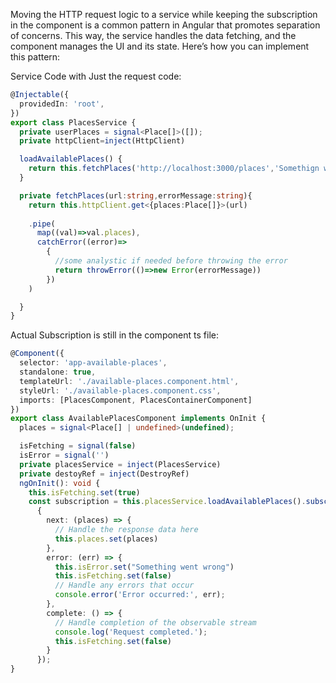 Moving the HTTP request logic to a service while keeping the subscription in the component is a common pattern in Angular that promotes separation of concerns. This way, the service handles the data fetching, and the component manages the UI and its state. Here’s how you can implement this pattern:

Service Code with Just the request code:
```typescript
@Injectable({
  providedIn: 'root',
})
export class PlacesService {
  private userPlaces = signal<Place[]>([]);
  private httpClient=inject(HttpClient)

  loadAvailablePlaces() {
    return this.fetchPlaces('http://localhost:3000/places','Somethign went wrong fetching avaibale places')
  }

  private fetchPlaces(url:string,errorMessage:string){
    return this.httpClient.get<{places:Place[]}>(url)
    
    .pipe(
      map((val)=>val.places),
      catchError((error)=>
        {
          //some analystic if needed before throwing the error
          return throwError(()=>new Error(errorMessage))
        })
    )

  }
}

```

Actual Subscription is still in the component ts file:

```typescript
@Component({
  selector: 'app-available-places',
  standalone: true,
  templateUrl: './available-places.component.html',
  styleUrl: './available-places.component.css',
  imports: [PlacesComponent, PlacesContainerComponent]
})
export class AvailablePlacesComponent implements OnInit {
  places = signal<Place[] | undefined>(undefined);

  isFetching = signal(false)
  isError = signal('')
  private placesService = inject(PlacesService)
  private destoyRef = inject(DestroyRef)
  ngOnInit(): void {
    this.isFetching.set(true)
    const subscription = this.placesService.loadAvailablePlaces().subscribe(
      {
        next: (places) => {
          // Handle the response data here
          this.places.set(places)
        },
        error: (err) => {
          this.isError.set("Something went wrong")
          this.isFetching.set(false)
          // Handle any errors that occur
          console.error('Error occurred:', err);
        },
        complete: () => {
          // Handle completion of the observable stream
          console.log('Request completed.');
          this.isFetching.set(false)
        }
      });
}
```
